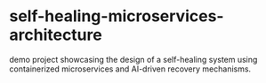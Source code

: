 # self-healing-microservices-architecture
 demo project showcasing the design of a self-healing system using containerized microservices and AI-driven recovery mechanisms.
